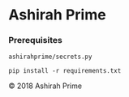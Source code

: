 # Ashirah Prime

### Prerequisites

```
ashirahprime/secrets.py
```

```
pip install -r requirements.txt
```

&copy; 2018 Ashirah Prime